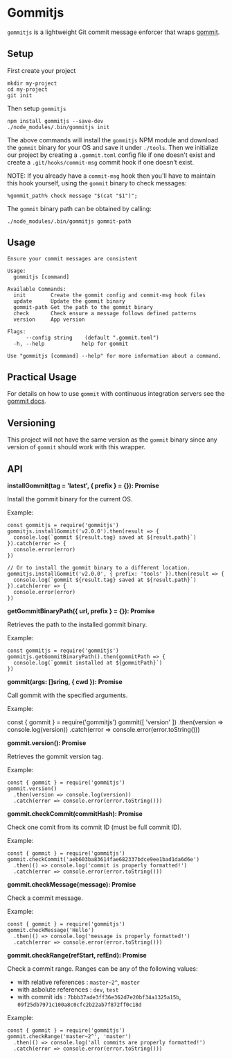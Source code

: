 # Gommitjs

`gommitjs` is a lightweight Git commit message enforcer that wraps [gommit](https://github.com/antham/gommit).

## Setup

First create your project

    mkdir my-project
    cd my-project
    git init

Then setup `gommitjs`

    npm install gommitjs --save-dev
    ./node_modules/.bin/gommitjs init

The above commands will install the `gommitjs` NPM module and download the
`gommit` binary for your OS and save it under `./tools`. Then we initialize
our project by creating a `.gommit.toml` config file if one doesn't exist and
create a `.git/hooks/commit-msg` commit hook if one doesn't exist.

NOTE: If you already have a `commit-msg` hook then you'll have to maintain this
hook yourself, using the `gommit` binary to check messages:

    %gommit_path% check message "$(cat "$1")";

The `gommit` binary path can be obtained by calling:

    ./node_modules/.bin/gommitjs gommit-path

## Usage

    Ensure your commit messages are consistent

    Usage:
      gommitjs [command]

    Available Commands:
      init        Create the gommit config and commit-msg hook files
      update      Update the gommit binary
      gommit-path Get the path to the gommit binary
      check       Check ensure a message follows defined patterns
      version     App version

    Flags:
          --config string    (default ".gommit.toml")
      -h, --help            help for gommit

    Use "gommitjs [command] --help" for more information about a command.

## Practical Usage

For details on how to use `gommit` with continuous integration servers see
the [gommit docs](https://github.com/antham/gommit#practical-usage).

## Versioning

This project will not have the same version as the `gommit` binary since any
version of `gommit` should work with this wrapper.

## API

**installGommit(tag = 'latest', { prefix } = {}): Promise**

Install the gommit binary for the current OS.

Example:

    const gommitjs = require('gommitjs')
    gommitjs.installGommit('v2.0.0').then(result => {
      console.log(`gommit ${result.tag} saved at ${result.path}`)
    }).catch(error => {
      console.error(error)
    })

    // Or to install the gommit binary to a different location.
    gommitjs.installGommit('v2.0.0', { prefix: 'tools' }).then(result => {
      console.log(`gommit ${result.tag} saved at ${result.path}`)
    }).catch(error => {
      console.error(error)
    })

**getGommitBinaryPath({ url, prefix } = {}): Promise**

Retrieves the path to the installed gommit binary.

Example:

    const gommitjs = require('gommitjs')
    gommitjs.getGommitBinaryPath().then(gommitPath => {
      console.log(`gommit installed at ${gommitPath}`)
    })

**gommit(args: []sring, { cwd }): Promise**

Call gommit with the specified arguments.

Example:

   const { gommit } = require('gommitjs')
   gommit([ 'version' ])
    .then(version => console.log(version))
    .catch(error => console.error(error.toString()))

**gommit.version(): Promise**

Retrieves the gommit version tag.

Example:

    const { gommit } = require('gommitjs')
    gommit.version()
      .then(version => console.log(version))
      .catch(error => console.error(error.toString()))

**gommit.checkCommit(commitHash): Promise**

Check one comit from its commit ID (must be full commit ID).

Example:

    const { gommit } = require('gommitjs')
    gommit.checkCommit('aeb603ba83614fae682337bdce9ee1bad1da6d6e')
      .then(() => console.log('commit is properly formatted!')
      .catch(error => console.error(error.toString()))

**gommit.checkMessage(message): Promise**

Check a commit message.

Example:

    const { gommit } = require('gommitjs')
    gommit.checkMessage('Hello')
      .then(() => console.log('message is properly formatted!')
      .catch(error => console.error(error.toString()))

**gommit.checkRange(refStart, refEnd): Promise**

Check a commit range. Ranges can be any of the following values:

- with relative references : `master~2^`, `master`
- with asbolute references : `dev`, `test`
- with commit ids : `7bbb37ade3ff36e362d7e20bf34a1325a15b`, `09f25db7971c100a8c0cfc2b22ab7f872ff0c18d`

Example:

    const { gommit } = require('gommitjs')
    gommit.checkRange('master~2^', 'master')
      .then(() => console.log('all commits are properly formatted!')
      .catch(error => console.error(error.toString()))
